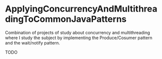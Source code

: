 # ApplyingConcurrencyAndMultithreadingToCommonJavaPatterns
Combination of projects of study about concurrency and multithreading where I study the subject by implementing the Produce/Cosumer pattern and the wait/notify pattern.


TODO
